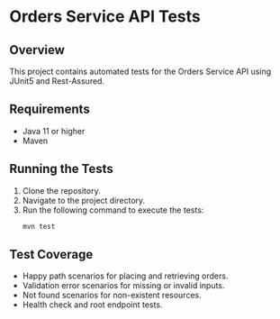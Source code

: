 # Orders Service API Tests

## Overview
This project contains automated tests for the Orders Service API using JUnit5 and Rest-Assured.

## Requirements
- Java 11 or higher
- Maven

## Running the Tests
1. Clone the repository.
2. Navigate to the project directory.
3. Run the following command to execute the tests:
   ```bash
   mvn test
   ```

## Test Coverage
- Happy path scenarios for placing and retrieving orders.
- Validation error scenarios for missing or invalid inputs.
- Not found scenarios for non-existent resources.
- Health check and root endpoint tests.